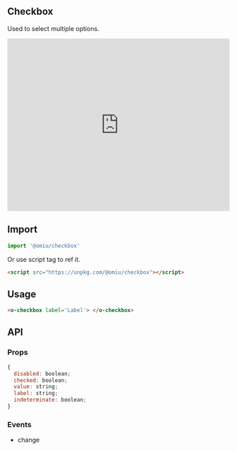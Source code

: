 ## Checkbox 

Used to select multiple options.

<iframe height="391" style="width: 100%;" scrolling="no" title="OMIU Checkbox" src="https://codepen.io/omijs/embed/MWapwNZ?height=391&theme-id=default&default-tab=html,result" frameborder="no" allowtransparency="true" allowfullscreen="true" loading="lazy">
  See the Pen <a href='https://codepen.io/omijs/pen/MWapwNZ'>OMIU Checkbox</a> by OMI
  (<a href='https://codepen.io/omijs'>@omijs</a>) on <a href='https://codepen.io'>CodePen</a>.
</iframe>

## Import

```js
import '@omiu/checkbox'
```

Or use script tag to ref it.


```html
<script src="https://unpkg.com/@omiu/checkbox"></script>
```

## Usage

```html
<o-checkbox label='Label'> </o-checkbox>
```


## API

### Props

```jsx
{
  disabled: boolean;
  checked: boolean;
  value: string;
  label: string;
  indeterminate: boolean;
}
```

### Events

* change
